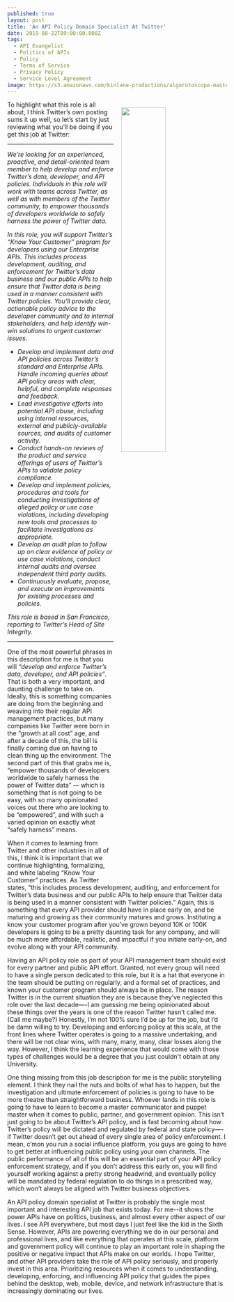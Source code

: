 ```yaml
---
published: true
layout: post
title: 'An API Policy Domain Specialist At Twitter'
date: 2019-08-22T09:00:00.000Z
tags:
  - API Evangelist
  - Politics of APIs
  - Policy
  - Terms of Service
  - Privacy Policy
  - Service Level Agreement
image: https://s3.amazonaws.com/kinlane-productions/algorotoscope-master/white-house-lawn-white-house-window-propaganda-leaflets.jpg
---
```

<img src="{{ page.image }}" width="45%" align="right" style="padding: 15px;" />

To highlight what this role is all about, I think Twitter’s own posting sums it up well, so let’s start by just reviewing what you’ll be doing if you get this job at Twitter:

<hr>

<em>We’re looking for an experienced, proactive, and detail-oriented team member to help develop and enforce Twitter’s data, developer, and API policies. Individuals in this role will work with teams across Twitter, as well as with members of the Twitter community, to empower thousands of developers worldwide to safely harness the power of Twitter data.

In this role, you will support Twitter’s “Know Your Customer” program for developers using our Enterprise APIs. This includes process development, auditing, and enforcement for Twitter’s data business and our public APIs to help ensure that Twitter data is being used in a manner consistent with Twitter policies. You’ll provide clear, actionable policy advice to the developer community and to internal stakeholders, and help identify win-win solutions to urgent customer issues.

- Develop and implement data and API policies across Twitter’s standard and Enterprise APIs. Handle incoming queries about API policy areas with clear, helpful, and complete responses and feedback.
- Lead investigative efforts into potential API abuse, including using internal resources, external and publicly-available sources, and audits of customer activity.
- Conduct hands-on reviews of the product and service offerings of users of Twitter’s APIs to validate policy compliance.
- Develop and implement policies, procedures and tools for conducting investigations of alleged policy or use case violations, including developing new tools and processes to facilitate investigations as appropriate.
- Develop an audit plan to follow up on clear evidence of policy or use case violations, conduct internal audits and oversee independent third party audits.
- Continuously evaluate, propose, and execute on improvements for existing processes and policies.

This role is based in San Francisco, reporting to Twitter’s Head of Site Integrity.</em>

<hr>

One of the most powerful phrases in this description for me is that you will <em>“develop and enforce Twitter’s data, developer, and API policies”</em>. That is both a very important, and daunting challenge to take on. Ideally, this is something companies are doing from the beginning and weaving into their regular API management practices, but many companies like Twitter were born in the “growth at all cost” age, and after a decade of this, the bill is finally coming due on having to clean thing up the environment. The second part of this that grabs me is, “empower thousands of developers worldwide to safely harness the power of Twitter data” — which is something that is not going to be easy, with so many opinionated voices out there who are looking to be “empowered”, and with such a varied opinion on exactly what “safely harness” means.

When it comes to learning from Twitter and other industries in all of this, I think it is important that we continue highlighting, formalizing, and white labeling “Know Your Customer” practices. As Twitter states, “this includes process development, auditing, and enforcement for Twitter’s data business and our public APIs to help ensure that Twitter data is being used in a manner consistent with Twitter policies.” Again, this is something that every API provider should have in place early on, and be maturing and growing as their community matures and grows. Instituting a know your customer program after you’ve grown beyond 10K or 100K developers is going to be a pretty daunting task for any company, and will be much more affordable, realistic, and impactful if you initiate early-on, and evolve along with your API community.

Having an API policy role as part of your API management team should exist for every partner and public API effort. Granted, not every group will need to have a single person dedicated to this role, but it is a hat that everyone in the team should be putting on regularly, and a formal set of practices, and known your customer program should always be in place. The reason Twitter is in the current situation they are is because they’ve neglected this role over the last decade—-I am guessing me being opinionated about these things over the years is one of the reason Twitter hasn’t called me. (Call me maybe?) Honestly, I’m not 100% sure I’d be up for the job, but I’d be damn willing to try. Developing and enforcing policy at this scale, at the front lines where Twitter operates is going to a massive undertaking, and there will be not clear wins, with many, many, many, clear losses along the way. However, I think the learning experience that would come with those types of challenges would be a degree that you just couldn't obtain at any University.

One thing missing from this job description for me is the public storytelling element. I think they nail the nuts and bolts of what has to happen, but the investigation and ultimate enforcement of policies is going to have to be more theatre than straightforward business. Whoever lands in this role is going to have to learn to become a master communicator and puppet master when it comes to public, partner, and government opinion. This isn’t just going to be about Twitter’s API policy, and is fast becoming about how Twitter’s policy will be dictated and regulated by federal and state policy—-if Twitter doesn’t get out ahead of every single area of policy enforcement. I mean, c’mon you run a social influence platform, you guys are going to have to get better at influencing public policy using your own channels. The public performance of all of this will be an essential part of your API policy enforcement strategy, and if you don’t address this early on, you will find yourself working against a pretty strong headwind, and eventually policy will be mandated by federal regulation to do things in a prescribed way, which won’t always be aligned with Twitter business objectives.

An API policy domain specialist at Twitter is probably the single most important and interesting API job that exists today. For me--it shows the power APIs have on politics, business, and almost every other aspect of our lives. I see API everywhere, but most days I just feel like the kid in the Sixth Sense. However, APIs are powering everything we do in our personal and professional lives, and like everything that operates at this scale, platform and government policy will continue to play an important role in shaping the positive or negative impact that APIs make on our worlds. I hope Twitter, and other API providers take the role of API policy seriously, and properly invest in this area. Prioritizing resources when it comes to understanding, developing, enforcing, and influencing API policy that guides the pipes behind the desktop, web, mobile, device, and network infrastructure that is increasingly dominating our lives.

